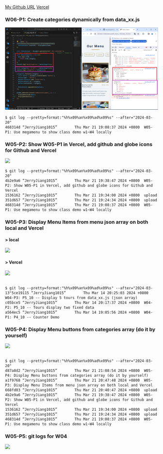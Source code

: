 [My Github URL](https://github.com/JerryJiang1015/1122-js-demo-212410210)
[Vercel](https://1122-js-demo-212410210.vercel.app/#)

### W06-P1: Create categories dynamically from data_xx.js

![](w06-p1.png)

```
$ git log --pretty=format:"%h%x09%an%x09%ad%x09%s" --after="2024-03-20"
468314d “JerryJiang1015”        Thu Mar 21 19:08:37 2024 +0800  W05-P1: Use megamenu to show class demo w1~W4 locally
```

### W05-P2: Show W05-P1 in Vercel, add github and globe icons for Github and Vercel

![](w05-p2.png)

```
$ git log --pretty=format:"%h%x09%an%x09%ad%x09%s" --after="2024-03-20"
4b2e9a6 “JerryJiang1015”        Thu Mar 21 19:38:47 2024 +0800  W05-P2: Show W05-P1 in Vercel, add github and globe icons for Github and Vercel
1536162 “JerryJiang1015”        Thu Mar 21 19:34:00 2024 +0800  upload
351d657 “JerryJiang1015”        Thu Mar 21 19:24:34 2024 +0800  upload
468314d “JerryJiang1015”        Thu Mar 21 19:08:37 2024 +0800  W05-P1: Use megamenu to show class demo w1~W4 locally

```

### W05-P3: Display Menu Items from menu json array on both local and Vercel

#### > local

![](w05-p3-1.png)

#### > Vercel

![](w05-p3-2.png)

```

$ git log --pretty=format:"%h%x09%an%x09%ad%x09%s" --after="2024-03-13"5ce19115 “JerryJiang1015”        Thu Mar 14 20:25:03 2024 +0800  W04-P3: P5_10 -- Display 5 tours from data_xx.js (json array)
c05bce5 “JerryJiang1015”        Thu Mar 14 20:17:37 2024 +0800  W04-P2: P5_10 -- Tours display two fixed data
a564ec5 “JerryJiang1015”        Thu Mar 14 19:05:56 2024 +0800  W04-P1: P4_10 -- Counter Demo

```

### W05-P4: Display Menu buttons from categories array (do it by yourself)

![](w05-p4.png)

```

$ git log --pretty=format:"%h%x09%an%x09%ad%x09%s" --after="2024-03-20"
d87a8d2 “JerryJiang1015”        Thu Mar 21 21:08:54 2024 +0800  W05-P4: Display Menu buttons from categories array (do it by yourself)
a1f9768 “JerryJiang1015”        Thu Mar 21 20:47:48 2024 +0800  W05-P3: Display Menu Items from menu json array on both local and Vercel
668fd03 “JerryJiang1015”        Thu Mar 21 20:40:47 2024 +0800  upload
4b2e9a6 “JerryJiang1015”        Thu Mar 21 19:38:47 2024 +0800  W05-P2: Show W05-P1 in Vercel, add github and globe icons for Github and Vercel
1536162 “JerryJiang1015”        Thu Mar 21 19:34:00 2024 +0800  upload
351d657 “JerryJiang1015”        Thu Mar 21 19:24:34 2024 +0800  upload
468314d “JerryJiang1015”        Thu Mar 21 19:08:37 2024 +0800  W05-P1: Use megamenu to show class demo w1~W4 locally
```

### W05-P5: git logs for W04

![](w05-p5.png)

```

```
